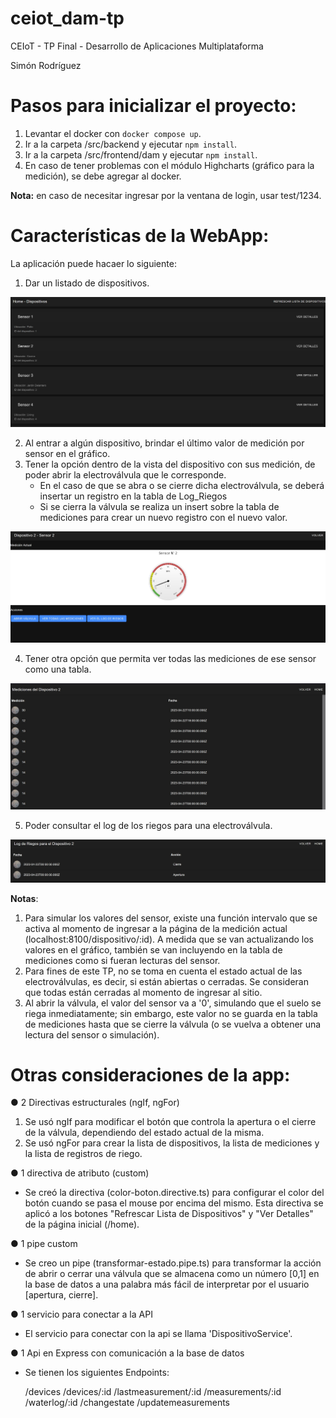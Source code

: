 # ceiot_dam-tp
CEIoT - TP Final - Desarrollo de Aplicaciones Multiplataforma
<p>Simón Rodríguez


# Pasos para inicializar el proyecto:

1. Levantar el docker con `docker compose up`.
2. Ir a la carpeta /src/backend y ejecutar `npm install`.
3. Ir a la carpeta /src/frontend/dam y ejecutar `npm install`.
4. En caso de tener problemas con el módulo Highcharts (gráfico para la medición), se debe agregar al docker.

**Nota:** en caso de necesitar ingresar por la ventana de login, usar test/1234.


# Características de la WebApp:

La aplicación puede hacaer lo siguiente:
1. Dar un listado de dispositivos.

![Home](img/home.png)

2. Al entrar a algún dispositivo, brindar el último valor de medición por sensor en el gráfico.
3. Tener la opción dentro de la vista del dispositivo con sus medición, de poder abrir la electroválvula que le corresponde. 
   * En el caso de que se abra o se cierre dicha electroválvula, se deberá insertar un registro en la tabla de Log_Riegos
   * Si se cierra la válvula se realiza un insert sobre la tabla de mediciones para crear un nuevo registro con el nuevo valor.

![Vista del Dispositivo](img/dispositivo.jpg)

4. Tener otra opción que permita ver todas las mediciones de ese sensor como una tabla.

![Tabla de Mediciones](img/tabla_mediciones.jpg)

5. Poder consultar el log de los riegos para una electroválvula.

![Log de Riegos](img/log_riegos.jpg)


**Notas**:
1. Para simular los valores del sensor, existe una función intervalo que se activa al momento de ingresar a la página de la medición actual (localhost:8100/dispositivo/:id). A medida que se van actualizando los valores en el gráfico, también se van incluyendo en la tabla de mediciones como si fueran lecturas del sensor.
2. Para fines de este TP, no se toma en cuenta el estado actual de las electroválvulas, es decir, si están abiertas o cerradas. Se consideran que todas están cerradas al momento de ingresar al sitio.
3. Al abrir la válvula, el valor del sensor va a '0', simulando que el suelo se riega inmediatamente; sin embargo, este valor no se guarda en la tabla de mediciones hasta que se cierre la válvula (o se vuelva a obtener una lectura del sensor o simulación).



# Otras consideraciones de la app:

● 2 Directivas estructurales (ngIf, ngFor)
  1. Se usó ngIf para modificar el botón que controla la apertura o el cierre de la válvula, dependiendo del estado actual de la misma.
  2. Se usó ngFor para crear la lista de dispositivos, la lista de mediciones y la lista de registros de riego.

● 1 directiva de atributo (custom)
  - Se creó la directiva (color-boton.directive.ts) para configurar el color del botón cuando se pasa el mouse por encima del mismo. Esta directiva se aplicó a los botones "Refrescar Lista de Dispositivos" y "Ver Detalles" de la página inicial (/home).

● 1 pipe custom
  - Se creo un pipe (transformar-estado.pipe.ts) para transformar la acción de abrir o cerrar una válvula que se almacena como un número [0,1] en la base de datos a una palabra más fácil de interpretar por el usuario [apertura, cierre].

● 1 servicio para conectar a la API
  - El servicio para conectar con la api se llama 'DispositivoService'.

● 1 Api en Express con comunicación a la base de datos
  - Se tienen los siguientes Endpoints:

    /devices
    /devices/:id
    /lastmeasurement/:id
    /measurements/:id
    /waterlog/:id
    /changestate
    /updatemeasurements



